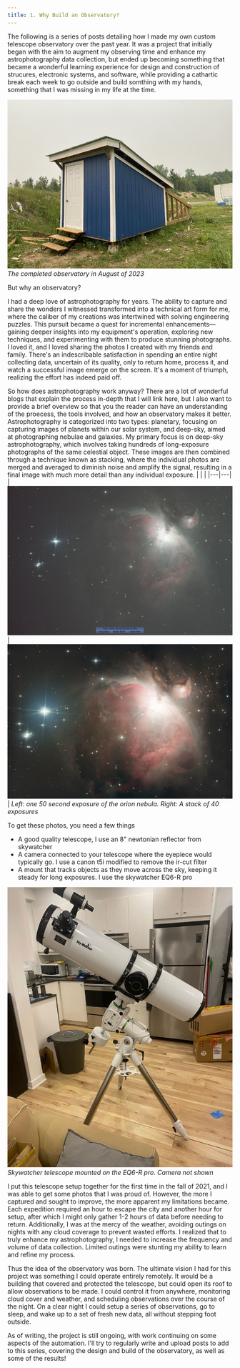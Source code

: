 ```yaml
---
title: 1. Why Build an Observatory?
---
```

The following is a series of posts detailing how I made my own custom telescope observatory over the past year. It was a project that initially began with the aim to augment my observing time and enhance my astrophotography data collection, but ended up becoming something that became a wonderful learning experience for design and construction of strucures, electronic systems, and software, while providing a cathartic break each week to go outside and build somthing with my hands, something that I was missing in my life at the time. 

![alt text](image-5.png)
*The completed observatory in August of 2023*

But why an observatory?

I had a deep love of astrophotography for years. The ability to capture and share the wonders I witnessed transformed into a technical art form for me, where the caliber of my creations was intertwined with solving engineering puzzles. This pursuit became a quest for incremental enhancements—gaining deeper insights into my equipment's operation, exploring new techniques, and experimenting with them to produce stunning photographs. I loved it, and I loved sharing the photos I created with my friends and family. There's an indescribable satisfaction in spending an entire night collecting data, uncertain of its quality, only to return home, process it, and watch a successful image emerge on the screen. It's a moment of triumph, realizing the effort has indeed paid off.


So how does astrophotography work anyway? There are a lot of wonderful blogs that explain the process in-depth that I will link here, but I also want to provide a brief overview so that you the reader can have an understanding of the proecess, the tools involved, and how an observatory makes it better. Astrophotography is categorized into two types: planetary, focusing on capturing images of planets within our solar system, and deep-sky, aimed at photographing nebulae and galaxies. My primary focus is on deep-sky astrophotography, which involves taking hundreds of long-exposure photographs of the same celestial object. These images are then combined through a technique known as stacking, where the individual photos are merged and averaged to diminish noise and amplify the signal, resulting in a final image with much more detail than any individual exposure.
| | |
|---|---|
|![alt text](image-6.png)|![alt text](image-8.png)|
*Left: one 50 second exposure of the orion nebula. Right: A stack of 40 exposures*

To get these photos, you need a few things
- A good quality telescope, I use an 8" newtonian reflector from skywatcher
- A camera connected to your telescope where the eyepiece would typically go. I use a canon t5i modified to remove the ir-cut filter
- A mount that tracks objects as they move across the sky, keeping it steady for long exposures. I use the skywatcher EQ6-R pro

![Alt text](image-2.png)
*Skywatcher telescope mounted on the EQ6-R pro. Camera not shown*

I put this telescope setup together for the first time in the fall of 2021, and I was able to get some photos that I was proud of. However, the more I captured and sought to improve, the more apparent my limitations became. Each expedition required an hour to escape the city and another hour for setup, after which I might only gather 1-2 hours of data before needing to return. Additionally, I was at the mercy of the weather, avoiding outings on nights with any cloud coverage to prevent wasted efforts. I realized that to truly enhance my astrophotography, I needed to increase the frequency and volume of data collection. Limited outings were stunting my ability to learn and refine my process. 

Thus the idea of the observatory was born. The ultimate vision I had for this project was something I could operate entirely remotely. It would be a building that covered and protected the telescope, but could open its roof to allow observations to be made. I could control it from anywhere, monitoring cloud cover and weather, and scheduling observations over the course of the night. On a clear night I could setup a series of observations, go to sleep, and wake up to a set of fresh new data, all without stepping foot outside.

As of writing, the project is still ongoing, with work continuing on some aspects of the automation. I'll try to regularly write and upload posts to add to this series, covering the design and build of the observatory, as well as some of the results!




